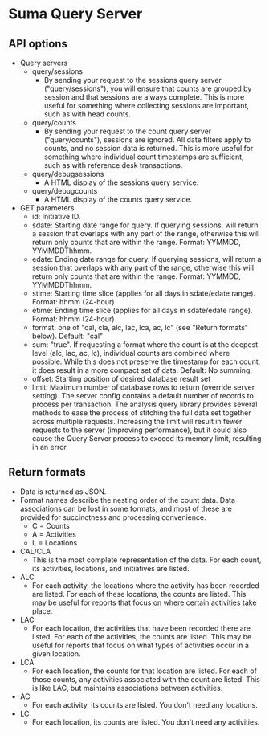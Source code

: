 Suma Query Server
=================

API options
------------
* Query servers
	* query/sessions
		* By sending your request to the sessions query server ("query/sessions"), you will ensure that counts are grouped by session and that sessions are always complete. This is more useful for something where collecting sessions are important, such as with head counts.
	* query/counts
		* By sending your request to the count query server ("query/counts"), sessions are ignored. All date filters apply to counts, and no session data is returned. This is more useful for something where individual count timestamps are sufficient, such as with reference desk transactions.
	* query/debugsessions
		* A HTML display of the sessions query service.
	* query/debugcounts
		* A HTML display of the counts query service.
* GET parameters
	* id: Initiative ID.
	* sdate: Starting date range for query. If querying sessions, will return a session that overlaps with any part of the range, otherwise this will return only counts that are within the range. Format: YYMMDD, YYMMDDThhmm. 
	* edate: Ending date range for query. If querying sessions, will return a session that overlaps with any part of the range, otherwise this will return only counts that are within the range. Format: YYMMDD, YYMMDDThhmm. 
	* stime: Starting time slice (applies for all days in sdate/edate range). Format: hhmm (24-hour)
	* etime: Ending time slice (applies for all days in sdate/edate range). Format: hhmm (24-hour)
	* format: one of "cal, cla, alc, lac, lca, ac, lc" (see "Return formats" below). Default: "cal"
    * sum: "true". If requesting a format where the count is at the deepest level (alc, lac, ac, lc), individual counts are combined where possible. While this does not preserve the timestamp for each count, it does result in a more compact set of data. Default: No summing.
    * offset: Starting position of desired database result set
    * limit: Maximum number of database rows to return (override server setting). The server config contains a default number of records to process per transaction. The analysis query library provides several methods to ease the process of stitching the full data set together across multiple requests. Increasing the limit will result in fewer requests to the server (improving performance), but it could also cause the Query Server process to exceed its memory limit, resulting in an error.

Return formats
---------------
* Data is returned as JSON.
* Format names describe the nesting order of the count data. Data associations can be lost in some formats, and most of these are provided for succinctness and processing convenience.
	* C = Counts
	* A = Activities
	* L = Locations
* CAL/CLA
	* This is the most complete representation of the data. For each count, its activities, locations, and initiatives are listed.
* ALC
	* For each activity, the locations where the activity has been recorded are listed. For each of these locations, the counts are listed. This may be useful for reports that focus on where certain activities take place.
* LAC
	* For each location, the activities that have been recorded there are listed. For each of the activities, the counts are listed. This may be useful for reports that focus on what types of activities occur in a given location.
* LCA
	* For each location, the counts for that location are listed. For each of those counts, any activities associated with the count are listed. This is like LAC, but maintains associations between activities.
* AC
	* For each activity, its counts are listed. You don't need any locations.
* LC
	* For each location, its counts are listed. You don't need any activities.
